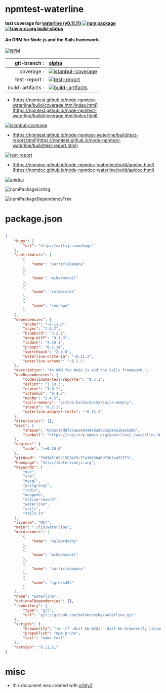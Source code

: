 # npmtest-waterline

#### test coverage for  [waterline (v0.11.11)](http://waterlinejs.org)  [![npm package](https://img.shields.io/npm/v/npmtest-waterline.svg?style=flat-square)](https://www.npmjs.org/package/npmtest-waterline) [![travis-ci.org build-status](https://api.travis-ci.org/npmtest/node-npmtest-waterline.svg)](https://travis-ci.org/npmtest/node-npmtest-waterline)

#### An ORM for Node.js and the Sails framework.

[![NPM](https://nodei.co/npm/waterline.png?downloads=true&downloadRank=true&stars=true)](https://www.npmjs.com/package/waterline)

| git-branch : | [alpha](https://github.com/npmtest/node-npmtest-waterline/tree/alpha)|
|--:|:--|
| coverage : | [![istanbul-coverage](https://npmtest.github.io/node-npmtest-waterline/build/coverage.badge.svg)](https://npmtest.github.io/node-npmtest-waterline/build/coverage.html/index.html)|
| test-report : | [![test-report](https://npmtest.github.io/node-npmtest-waterline/build/test-report.badge.svg)](https://npmtest.github.io/node-npmtest-waterline/build/test-report.html)|
| build-artifacts : | [![build-artifacts](https://npmtest.github.io/node-npmtest-waterline/glyphicons_144_folder_open.png)](https://github.com/npmtest/node-npmtest-waterline/tree/gh-pages/build)|

- [https://npmtest.github.io/node-npmtest-waterline/build/coverage.html/index.html](https://npmtest.github.io/node-npmtest-waterline/build/coverage.html/index.html)

[![istanbul-coverage](https://npmtest.github.io/node-npmtest-waterline/build/screenCapture.buildCi.browser.%252Ftmp%252Fbuild%252Fcoverage.lib.html.png)](https://npmtest.github.io/node-npmtest-waterline/build/coverage.html/index.html)

- [https://npmtest.github.io/node-npmtest-waterline/build/test-report.html](https://npmtest.github.io/node-npmtest-waterline/build/test-report.html)

[![test-report](https://npmtest.github.io/node-npmtest-waterline/build/screenCapture.buildCi.browser.%252Ftmp%252Fbuild%252Ftest-report.html.png)](https://npmtest.github.io/node-npmtest-waterline/build/test-report.html)

- [https://npmdoc.github.io/node-npmdoc-waterline/build/apidoc.html](https://npmdoc.github.io/node-npmdoc-waterline/build/apidoc.html)

[![apidoc](https://npmdoc.github.io/node-npmdoc-waterline/build/screenCapture.buildCi.browser.%252Ftmp%252Fbuild%252Fapidoc.html.png)](https://npmdoc.github.io/node-npmdoc-waterline/build/apidoc.html)

![npmPackageListing](https://npmtest.github.io/node-npmtest-waterline/build/screenCapture.npmPackageListing.svg)

![npmPackageDependencyTree](https://npmtest.github.io/node-npmtest-waterline/build/screenCapture.npmPackageDependencyTree.svg)



# package.json

```json

{
    "bugs": {
        "url": "http://sailsjs.com/bugs"
    },
    "contributors": [
        {
            "name": "particlebanana"
        },
        {
            "name": "mikermcneil"
        },
        {
            "name": "zolmeister"
        },
        {
            "name": "seerepo"
        }
    ],
    "dependencies": {
        "anchor": "~0.11.0",
        "async": "1.5.2",
        "bluebird": "3.2.1",
        "deep-diff": "0.3.3",
        "lodash": "3.10.1",
        "prompt": "0.2.14",
        "switchback": "2.0.0",
        "waterline-criteria": "~0.11.2",
        "waterline-schema": "~0.2.1"
    },
    "description": "An ORM for Node.js and the Sails framework.",
    "devDependencies": {
        "codeclimate-test-reporter": "0.3.1",
        "eslint": "1.10.3",
        "espree": "3.0.1",
        "istanbul": "0.4.2",
        "mocha": "2.4.5",
        "sails-memory": "github:balderdashy/sails-memory",
        "should": "8.2.1",
        "waterline-adapter-tests": "~0.11.2"
    },
    "directories": {},
    "dist": {
        "shasum": "6d2ec14d8f6caea49434adad8832ae4a1beeb288",
        "tarball": "https://registry.npmjs.org/waterline/-/waterline-0.11.11.tgz"
    },
    "engines": {
        "node": ">=0.10.0"
    },
    "gitHead": "7bd345109c1503425c77a3988b48df303c4f2573",
    "homepage": "http://waterlinejs.org",
    "keywords": [
        "mvc",
        "orm",
        "mysql",
        "postgresql",
        "redis",
        "mongodb",
        "active-record",
        "waterline",
        "sails",
        "sails.js"
    ],
    "license": "MIT",
    "main": "./lib/waterline",
    "maintainers": [
        {
            "name": "balderdashy"
        },
        {
            "name": "mikermcneil"
        },
        {
            "name": "particlebanana"
        },
        {
            "name": "sgress454"
        }
    ],
    "name": "waterline",
    "optionalDependencies": {},
    "repository": {
        "type": "git",
        "url": "git://github.com/balderdashy/waterline.git"
    },
    "scripts": {
        "browserify": "rm -rf .dist && mkdir .dist && browserify lib/waterline.js -s Waterline | uglifyjs > .dist/waterline.min.js",
        "prepublish": "npm prune",
        "test": "make test"
    },
    "version": "0.11.11"
}
```



# misc
- this document was created with [utility2](https://github.com/kaizhu256/node-utility2)

